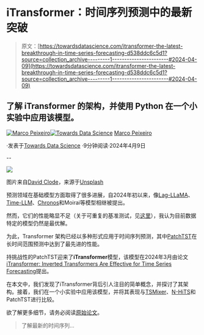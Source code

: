 # iTransformer：时间序列预测中的最新突破

> 原文：[https://towardsdatascience.com/itransformer-the-latest-breakthrough-in-time-series-forecasting-d538ddc6c5d1?source=collection_archive---------1-----------------------#2024-04-09](https://towardsdatascience.com/itransformer-the-latest-breakthrough-in-time-series-forecasting-d538ddc6c5d1?source=collection_archive---------1-----------------------#2024-04-09)

## 了解 iTransformer 的架构，并使用 Python 在一个小实验中应用该模型。

[](https://medium.com/@marcopeixeiro?source=post_page---byline--d538ddc6c5d1--------------------------------)[![Marco Peixeiro](../Images/7cf0a81d87281d35ff47f51e3026a3e9.png)](https://medium.com/@marcopeixeiro?source=post_page---byline--d538ddc6c5d1--------------------------------)[](https://towardsdatascience.com/?source=post_page---byline--d538ddc6c5d1--------------------------------)[![Towards Data Science](../Images/a6ff2676ffcc0c7aad8aaf1d79379785.png)](https://towardsdatascience.com/?source=post_page---byline--d538ddc6c5d1--------------------------------) [Marco Peixeiro](https://medium.com/@marcopeixeiro?source=post_page---byline--d538ddc6c5d1--------------------------------)

·发表于[Towards Data Science](https://towardsdatascience.com/?source=post_page---byline--d538ddc6c5d1--------------------------------) ·9分钟阅读·2024年4月9日

--

![](../Images/59147fdd489a18f62e87a7e649bdd52e.png)

图片来自[David Clode](https://unsplash.com/@davidclode?utm_source=medium&utm_medium=referral)，来源于[Unsplash](https://unsplash.com/?utm_source=medium&utm_medium=referral)

预测领域在基础模型方面取得了很多进展，自2024年初以来，像[Lag-LLaMA](/lag-llama-open-source-foundation-model-for-time-series-forecasting-9afdfaf2bd7c)、[Time-LLM](/time-llm-reprogram-an-llm-for-time-series-forecasting-e2558087b8ac)、[Chronos](/chronos-the-latest-time-series-forecasting-foundation-model-by-amazon-2687d641705a)和Moirai等模型相继被提出。

然而，它们的性能略显不足（关于可重复的基准测试，见[这里](https://github.com/Nixtla/nixtla/tree/main/experiments)），我认为目前数据特定的模型仍然是最优解。

为此，Transformer 架构已经以多种形式应用于时间序列预测，其中[PatchTST](https://medium.com/towards-data-science/patchtst-a-breakthrough-in-time-series-forecasting-e02d48869ccc)在长时间范围预测中达到了最先进的性能。

持挑战性的PatchTST迎来了**iTransformer**模型，该模型在2024年3月由论文[iTransformer: Inverted Transformers Are Effective for Time Series Forecasting](https://arxiv.org/abs/2310.06625)提出。

在本文中，我们发现了iTransformer背后引人注目的简单概念，并探讨了其架构。接着，我们在一个小实验中应用该模型，并将其表现与[TSMixer](/tsmixer-the-latest-forecasting-model-by-google-2fd1e29a8ccb)、[N-HiTS](/all-about-n-hits-the-latest-breakthrough-in-time-series-forecasting-a8ddcb27b0d5)和PatchTST进行比较。

欲了解更多细节，请务必阅读[原始论文](https://arxiv.org/abs/2310.06625)。

> 了解最新的时间序列…
